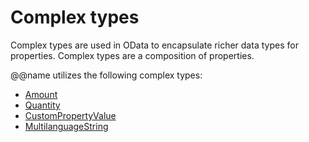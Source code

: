 # Complex types

Complex types are used in OData to encapsulate richer data types for properties.
Complex types are a composition of properties.

@@name utilizes the following complex types:

- [Amount](amount.md)
- [Quantity](quantity.md)
- [CustomPropertyValue](custom-property-value.md)
- [MultilanguageString](multi-language-string.md)
